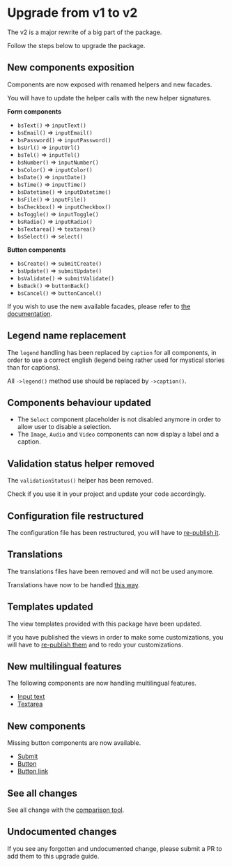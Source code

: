 # Upgrade from v1 to v2

The v2 is a major rewrite of a big part of the package.

Follow the steps below to upgrade the package.

## New components exposition

Components are now exposed with renamed helpers and new facades.

You will have to update the helper calls with the new helper signatures.

**Form components**

* `bsText()` => `inputText()`
* `bsEmail()` => `inputEmail()`
* `bsPassword()` => `inputPassword()`
* `bsUrl()` => `inputUrl()`
* `bsTel()` => `inputTel()`
* `bsNumber()` => `inputNumber()`
* `bsColor()` => `inputColor()`
* `bsDate()` => `inputDate()`
* `bsTime()` => `inputTime()`
* `bsDatetime()` => `inputDatetime()`
* `bsFile()` => `inputFile()`
* `bsCheckbox()` => `inputCheckbox()`
* `bsToggle()` => `inputToggle()`
* `bsRadio()` => `inputRadio()`
* `bsTextarea()` => `textarea()`
* `bsSelect()` => `select()`

**Button components**

* `bsCreate()` => `submitCreate()`
* `bsUpdate()` => `submitUpdate()`
* `bsValidate()` => `submitValidate()`
* `bsBack()` => `buttonBack()`
* `bsCancel()` => `buttonCancel()`

If you wish to use the new available facades, please refer to [the documentation](../../docs/api/components.md).

## Legend name replacement

The `legend` handling has been replaced by `caption` for all components, in order to use a correct english (legend being rather used for mystical stories than for captions).

All `->legend()` method use should be replaced by `->caption()`.

## Components behaviour updated

* The `Select` component placeholder is not disabled anymore in order to allow user to disable a selection.
* The `Image`, `Audio` and `Video` components can now display a label and a caption.

## Validation status helper removed
   
The `validationStatus()` helper has been removed.

Check if you use it in your project and update your code accordingly.

## Configuration file restructured

The configuration file has been restructured, you will have to [re-publish it](../../README.md#configuration).

## Translations

The translations files have been removed and will not be used anymore.

Translations have now to be handled [this way](../../README.md#translations).

## Templates updated

The view templates provided with this package have been updated.

If you have published the views in order to make some customizations, you will have to [re-publish them](../../README.md#templates) and to redo your customizations.

## New multilingual features

The following components are now handling multilingual features.

* [Input text](../../docs/api/components.md#input-text)
* [Textarea](../../docs/api/components.md#textarea)

## New components

Missing button components are now available.

* [Submit](../../docs/api/components.md#submit)
* [Button](../../docs/api/components.md#button)
* [Button link](../../docs/api/components.md#button-link)

## See all changes

See all change with the [comparison tool](https://github.com/Okipa/laravel-bootstrap-components/compare/1.0.10...2.0.0).

## Undocumented changes

If you see any forgotten and undocumented change, please submit a PR to add them to this upgrade guide.
